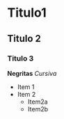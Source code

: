 # Titulo1
## Titulo 2
### Titulo 3
**Negritas** _Cursiva_
* Item 1
* Item 2
    * Item2a
    * Item2b
